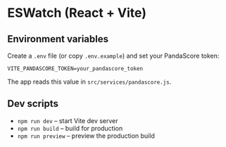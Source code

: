 # ESWatch (React + Vite)

## Environment variables

Create a `.env` file (or copy `.env.example`) and set your PandaScore token:

```
VITE_PANDASCORE_TOKEN=your_pandascore_token
```

The app reads this value in `src/services/pandascore.js`.

## Dev scripts

- `npm run dev` – start Vite dev server
- `npm run build` – build for production
- `npm run preview` – preview the production build
